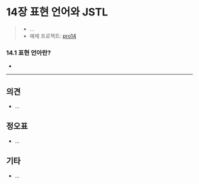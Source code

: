 # 14장 표현 언어와 JSTL



> * ...
> * 예제 프로젝트: [pro14](pro14)



### 14.1 표현 언아란?



* 


---

## 의견

* ...

  

## 정오표

* ...
  


## 기타

* ...

